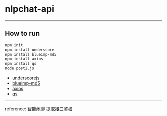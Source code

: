 # nlpchat-api

---

## How to run

```bash
npm init
npm install underscore
npm install blueimp-md5
npm install axios
npm install qs
node post2.js
```

* [underscorejs](http://underscorejs.org/)
* [blueimp-md5](https://github.com/blueimp/JavaScript-MD5)
* [axios](https://github.com/axios/axios)
* [qs](https://www.npmjs.com/package/qs)

---

reference:
[智能闲聊](https://ai.qq.com/doc/nlpchat.shtml)
[提取接口鉴权](https://ai.qq.com/doc/auth.shtml)

